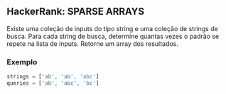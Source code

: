## HackerRank: SPARSE ARRAYS

Existe uma coleção de inputs do tipo string e uma coleção de strings de busca. Para cada string de busca, determine quantas vezes o padrão se repete na lista de inputs. Retorne um array dos resultados.

### Exemplo

```javascript
strings = ['ab', 'ab', 'abc']
queries = ['ab', 'abc', 'bc']
```

